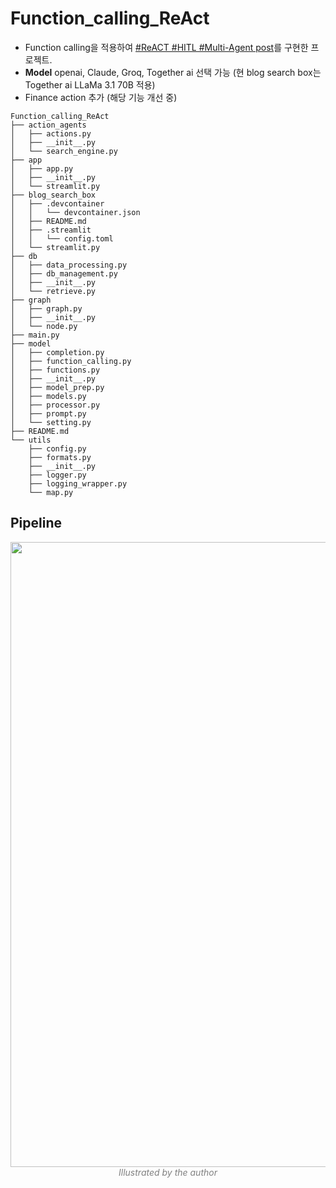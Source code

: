# Function_calling_ReAct

- Function calling을 적용하여 [#ReACT #HITL #Multi-Agent post](https://finddme.github.io/dev%20log/2024/08/08/react_agent/)를 구현한 프로젝트.
- **Model** openai, Claude, Groq, Together ai 선택 가능 (현 blog search box는 Together ai LLaMa 3.1 70B 적용)
- Finance action 추가 (해당 기능 개선 중)

```
Function_calling_ReAct
├── action_agents
│   ├── actions.py
│   ├── __init__.py
│   └── search_engine.py
├── app
│   ├── app.py
│   ├── __init__.py
│   └── streamlit.py
├── blog_search_box
│   ├── .devcontainer
│   │   └── devcontainer.json
│   ├── README.md
│   ├── .streamlit
│   │   └── config.toml
│   └── streamlit.py
├── db
│   ├── data_processing.py
│   ├── db_management.py
│   ├── __init__.py
│   └── retrieve.py
├── graph
│   ├── graph.py
│   ├── __init__.py
│   └── node.py
├── main.py
├── model
│   ├── completion.py
│   ├── function_calling.py
│   ├── functions.py
│   ├── __init__.py
│   ├── model_prep.py
│   ├── models.py
│   ├── processor.py
│   ├── prompt.py
│   └── setting.py
├── README.md
└── utils
    ├── config.py
    ├── formats.py
    ├── __init__.py
    ├── logger.py
    ├── logging_wrapper.py
    └── map.py
```

## Pipeline 

<center><img width="1000" src="https://github.com/user-attachments/assets/336fe90a-a8d4-4244-a213-7f74558f5100"></center>
<center><em style="color:gray;">Illustrated by the author</em></center><br>
